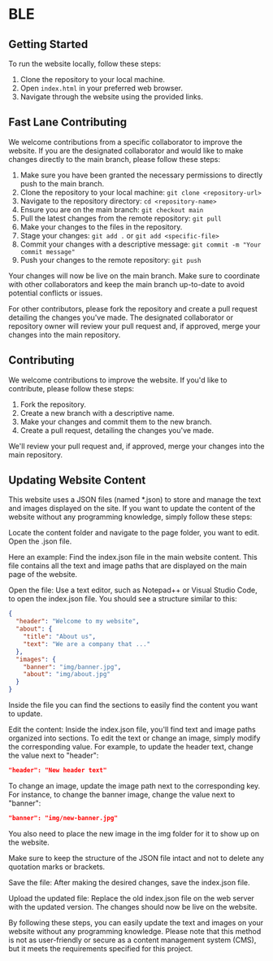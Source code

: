 # BLE

## Getting Started

To run the website locally, follow these steps:

1. Clone the repository to your local machine.
2. Open `index.html` in your preferred web browser.
3. Navigate through the website using the provided links.

## Fast Lane Contributing

We welcome contributions from a specific collaborator to improve the website. If you are the designated collaborator and would like to make changes directly to the main branch, please follow these steps:

1. Make sure you have been granted the necessary permissions to directly push to the main branch.
2. Clone the repository to your local machine: `git clone <repository-url>`
3. Navigate to the repository directory: `cd <repository-name>`
4. Ensure you are on the main branch: `git checkout main`
5. Pull the latest changes from the remote repository: `git pull`
6. Make your changes to the files in the repository.
7. Stage your changes: `git add .` or `git add <specific-file>`
8. Commit your changes with a descriptive message: `git commit -m "Your commit message"`
9. Push your changes to the remote repository: `git push`

Your changes will now be live on the main branch. Make sure to coordinate with other collaborators and keep the main branch up-to-date to avoid potential conflicts or issues.

For other contributors, please fork the repository and create a pull request detailing the changes you've made. The designated collaborator or repository owner will review your pull request and, if approved, merge your changes into the main repository.


## Contributing

We welcome contributions to improve the website. If you'd like to contribute, please follow these steps:

1. Fork the repository.
2. Create a new branch with a descriptive name.
3. Make your changes and commit them to the new branch.
4. Create a pull request, detailing the changes you've made.

We'll review your pull request and, if approved, merge your changes into the main repository.

## Updating Website Content
This website uses a JSON files (named *.json) to store and manage the text and images displayed on the site. 
If you want to update the content of the website without any programming knowledge, simply follow these steps:

Locate the content folder and navigate to the page folder, you want to edit. Open the .json file. 

Here an example: Find the index.json file in the main website content. 
This file contains all the text and image paths that are displayed on the main page of the website.

Open the file: Use a text editor, such as Notepad++ or Visual Studio Code, to open the index.json file. You should see a structure similar to this:

```json
{
  "header": "Welcome to my website",
  "about": {
    "title": "About us",
    "text": "We are a company that ..."
  },
  "images": {
    "banner": "img/banner.jpg",
    "about": "img/about.jpg"
  }
}
```
Inside the file you can find the sections to easily find the content you want to update.

Edit the content: Inside the index.json file, you'll find text and image paths organized into sections. 
To edit the text or change an image, simply modify the corresponding value. For example, to update the header text, change the value next to "header":

```json
"header": "New header text"
```
To change an image, update the image path next to the corresponding key. For instance, to change the banner image, change the value next to "banner":

```json
"banner": "img/new-banner.jpg"
```
You also need to place the new image in the img folder for it to show up on the website.

Make sure to keep the structure of the JSON file intact and not to delete any quotation marks or brackets.

Save the file: After making the desired changes, save the index.json file.

Upload the updated file: Replace the old index.json file on the web server with the updated version. The changes should now be live on the website.

By following these steps, you can easily update the text and images on your website without any programming knowledge. 
Please note that this method is not as user-friendly or secure as a content management system (CMS), but it meets the requirements specified for this project.

